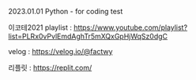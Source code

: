 2023.01.01 Python - for coding test

이코테2021 playlist : https://www.youtube.com/playlist?list=PLRx0vPvlEmdAghTr5mXQxGpHjWqSz0dgC

velog : https://velog.io/@factwy

리플릿 : https://replit.com/
